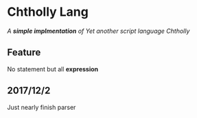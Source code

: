 # Chtholly Lang
*A **simple implmentation** of Yet another script language Chtholly*

## Feature

No statement but all **expression**

## 2017/12/2
Just nearly finish parser